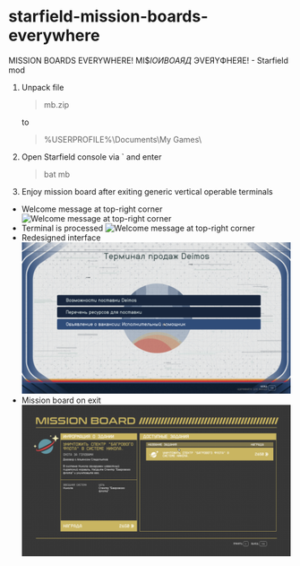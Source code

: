 # starfield-mission-boards-everywhere
MISSION BOARDS EVERYWHERE! MI$$IOИ BOAЯД$ ЭVEЯYФHEЯE! - Starfield mod

1. Unpack file 
      > mb.zip
      
   to
   
      > %USERPROFILE%\Documents\My Games\
      
2. Open Starfield console via ` and enter
      > bat mb
      
3. Enjoy mission board after exiting generic vertical operable terminals

* Welcome message at top-right corner
![Welcome message at top-right corner](mb1.png)
* Terminal is processed
![Welcome message at top-right corner](mb2.png)
* Redesigned interface
![Welcome message at top-right corner](mb3.png)
* Mission board on exit
![Welcome message at top-right corner](mb4.png)
